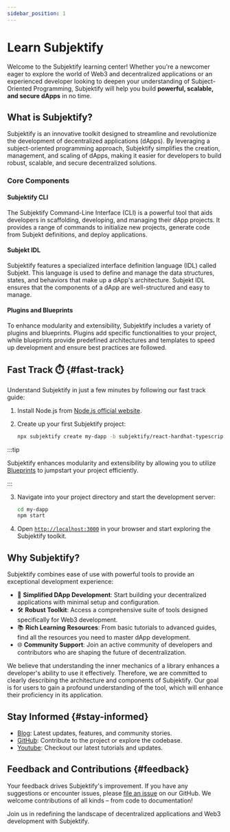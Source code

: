 ```yaml
---
sidebar_position: 1
---
```


# Learn Subjektify

Welcome to the Subjektify learning center! Whether you're a newcomer eager to explore the world of Web3 and decentralized applications or an experienced developer looking to deepen your understanding of Subject-Oriented Programming, Subjektify will help you build **powerful, scalable, and secure dApps** in no time.

## What is Subjektify?

Subjektify is an innovative toolkit designed to streamline and revolutionize the development of decentralized applications (dApps). By leveraging a subject-oriented programming approach, Subjektify simplifies the creation, management, and scaling of dApps, making it easier for developers to build robust, scalable, and secure decentralized solutions.

### Core Components

#### Subjektify CLI

The Subjektify Command-Line Interface (CLI) is a powerful tool that aids developers in scaffolding, developing, and managing their dApp projects. It provides a range of commands to initialize new projects, generate code from Subjekt definitions, and deploy applications.

#### Subjekt IDL

Subjektify features a specialized interface definition language (IDL) called Subjekt. This language is used to define and manage the data structures, states, and behaviors that make up a dApp's architecture. Subjekt IDL ensures that the components of a dApp are well-structured and easy to manage.

#### Plugins and Blueprints

To enhance modularity and extensibility, Subjektify includes a variety of plugins and blueprints. Plugins add specific functionalities to your project, while blueprints provide predefined architectures and templates to speed up development and ensure best practices are followed.

## Fast Track ⏱️ {#fast-track}

Understand Subjektify in just a few minutes by following our fast track guide:

1. Install Node.js from [Node.js official website](https://nodejs.org/en/download/).
2. Create up your first Subjektify project:

   ```bash
   npx subjektify create my-dapp -b subjektify/react-hardhat-typescript
   ```

:::tip

Subjektify enhances modularity and extensibility by allowing you to utilize [Blueprints](https://blueprints.subjektify.dev) to jumpstart your project efficiently.

:::

3. Navigate into your project directory and start the development server:

   ```bash
   cd my-dapp
   npm start
   ```

4. Open [`http://localhost:3000`](http://localhost:3000) in your browser and start exploring the Subjektify toolkit.

## Why Subjektify?

Subjektify combines ease of use with powerful tools to provide an exceptional development experience:

- 🚀 **Simplified DApp Development**: Start building your decentralized applications with minimal setup and configuration.
- 🛠️ **Robust Toolkit**: Access a comprehensive suite of tools designed specifically for Web3 development.
- 📚 **Rich Learning Resources**: From basic tutorials to advanced guides, find all the resources you need to master dApp development.
- 🌐 **Community Support**: Join an active community of developers and contributors who are shaping the future of decentralization.

We believe that understanding the inner mechanics of a library enhances a developer's ability to use it effectively. Therefore, we are committed to clearly describing the architecture and components of Subjektify. Our goal is for users to gain a profound understanding of the tool, which will enhance their proficiency in its application.

## Stay Informed {#stay-informed}

- [Blog](/blog): Latest updates, features, and community stories.
- [GitHub](https://github.com/subjektify/subjektify): Contribute to the project or explore the codebase.
- [Youtube](https://www.youtube.com/@SubjektifyLabs): Checkout our latest tutorials and updates.

## Feedback and Contributions {#feedback}

Your feedback drives Subjektify's improvement. If you have any suggestions or encounter issues, please [file an issue](https://github.com/subjektify/subjektify/issues) on our GitHub. We welcome contributions of all kinds – from code to documentation!

Join us in redefining the landscape of decentralized applications and Web3 development with Subjektify.
